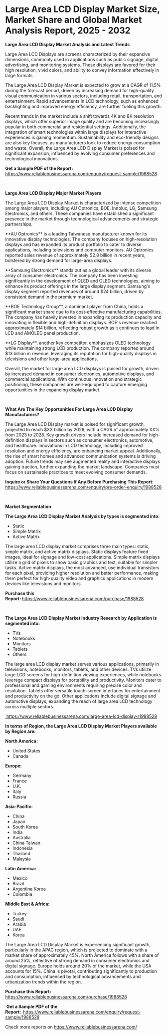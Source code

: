 <p><h1>Large Area LCD Display Market Size, Market Share and Global Market Analysis Report, 2025 - 2032</h1></p><p><strong>Large Area LCD Display Market Analysis and Latest Trends</strong></p>
<p><p>Large Area LCD Displays are screens characterized by their expansive dimensions, commonly used in applications such as public signage, digital advertising, and monitoring systems. These displays are favored for their high resolution, vivid colors, and ability to convey information effectively in large formats.</p><p>The Large Area LCD Display Market is expected to grow at a CAGR of 11.5% during the forecast period, driven by increasing demand for high-quality visual communication in various sectors, including retail, transportation, and entertainment. Rapid advancements in LCD technology, such as enhanced backlighting and improved energy efficiency, are further fueling this growth.</p><p>Recent trends in the market include a shift towards 4K and 8K resolution displays, which offer superior image quality and are becoming increasingly popular in both commercial and residential settings. Additionally, the integration of smart technologies within large displays for interactive experiences is gaining momentum. Sustainability and eco-friendly designs are also key focuses, as manufacturers look to reduce energy consumption and waste. Overall, the Large Area LCD Display Market is poised for significant expansion, influenced by evolving consumer preferences and technological innovations.</p></p>
<p><strong>Get a Sample PDF of the Report:&nbsp;</strong> <a href="https://www.reliablebusinessarena.com/enquiry/request-sample/1988528?utm_campaign=2532&utm_medium=2&utm_source=Github&utm_content=ia&utm_term=07042025&utm_id=large-area-lcd-display">https://www.reliablebusinessarena.com/enquiry/request-sample/1988528</a></p>
<p>&nbsp;</p>
<p><strong>Large Area LCD Display Major Market Players</strong></p>
<p><p>The Large Area LCD Display Market is characterized by intense competition among major players, including AU Optronics, BOE, Innolux, LG, Samsung Electronics, and others. These companies have established a significant presence in the market through technological advancements and strategic partnerships.</p><p>**AU Optronics** is a leading Taiwanese manufacturer known for its innovative display technologies. The company focuses on high-resolution displays and has expanded its product portfolio to cater to diverse applications, including televisions and computer monitors. AU Optronics reported sales revenue of approximately $2.8 billion in recent years, bolstered by strong demand for large-area displays.</p><p>**Samsung Electronics** stands out as a global leader with its diverse array of consumer electronics. The company has been investing significantly in the development of QLED and OLED technologies, aiming to enhance its product offerings in the large display segment. Samsung's display segment reported revenues of around $24 billion, driven by consistent demand in the premium market.</p><p>**BOE Technology Group**, a dominant player from China, holds a significant market share due to its cost-effective manufacturing capabilities. The company has heavily invested in expanding its production capacity and innovating in flexible and high-definition displays. BOE's revenue reached approximately $14 billion, reflecting robust growth as it continues to lead in LCD and AMOLED panel production.</p><p>**LG Display**, another key competitor, emphasizes OLED technology while maintaining strong LCD production. The company reported around $13 billion in revenue, leveraging its reputation for high-quality displays in televisions and other large-area applications.</p><p>Overall, the market for large area LCD displays is poised for growth, driven by increased demand in consumer electronics, automotive displays, and commercial applications. With continuous innovation and strategic positioning, these companies are well-equipped to capture emerging opportunities in the expanding display market.</p></p>
<p>&nbsp;</p>
<p><strong>What Are The Key Opportunities For Large Area LCD Display Manufacturers?</strong></p>
<p><p>The Large Area LCD Display market is poised for significant growth, projected to reach $XX billion by 2028, with a CAGR of approximately XX% from 2023 to 2028. Key growth drivers include increased demand for high-definition displays in sectors such as consumer electronics, automotive, and healthcare. Innovations in LCD technology, including improved resolution and energy efficiency, are enhancing market appeal. Additionally, the rise of smart homes and advanced communication systems is driving adoption. Future trends may see augmented reality and interactive displays gaining traction, further expanding the market landscape. Companies must focus on sustainable practices to meet evolving consumer demands.</p></p>
<p><strong>Inquire or Share Your Questions If Any Before Purchasing This Report:</strong> <a href="https://www.reliablebusinessarena.com/enquiry/pre-order-enquiry/1988528?utm_campaign=2532&utm_medium=2&utm_source=Github&utm_content=ia&utm_term=07042025&utm_id=large-area-lcd-display">https://www.reliablebusinessarena.com/enquiry/pre-order-enquiry/1988528</a></p>
<p>&nbsp;</p>
<p><strong>Market Segmentation</strong></p>
<p><strong>The Large Area LCD Display Market Analysis by types is segmented into:</strong></p>
<p><ul><li>Static</li><li>Simple Matrix</li><li>Active Matrix</li></ul></p>
<p><p>The large area LCD display market comprises three main types: static, simple matrix, and active matrix displays. Static displays feature fixed images, ideal for signage and low-cost applications. Simple matrix displays utilize a grid of pixels to show basic graphics and text, suitable for simpler tasks. Active matrix displays, the most advanced, use individual transistors for each pixel, providing higher resolution and better performance, making them perfect for high-quality video and graphics applications in modern devices like televisions and monitors.</p></p>
<p><strong>Purchase this Report:&nbsp;</strong><a href="https://www.reliablebusinessarena.com/purchase/1988528?utm_campaign=2532&utm_medium=2&utm_source=Github&utm_content=ia&utm_term=07042025&utm_id=large-area-lcd-display">https://www.reliablebusinessarena.com/purchase/1988528</a></p>
<p>&nbsp;</p>
<p><strong>The Large Area LCD Display Market Industry Research by Application is segmented into:</strong></p>
<p><ul><li>TVs</li><li>Notebooks</li><li>Monitors</li><li>Tablets</li><li>Others</li></ul></p>
<p><p>The large area LCD display market serves various applications, primarily in televisions, notebooks, monitors, tablets, and other devices. TVs utilize large LCD screens for high-definition viewing experiences, while notebooks leverage compact displays for portability and productivity. Monitors cater to professional and gaming environments requiring precise color and resolution. Tablets offer versatile touch-screen interfaces for entertainment and productivity on the go. Other applications include digital signage and automotive displays, expanding the reach of large area LCD technology across multiple sectors.</p></p>
<p><a href="https://www.reliablebusinessarena.com/large-area-lcd-display-r1988528?utm_campaign=2532&utm_medium=2&utm_source=Github&utm_content=ia&utm_term=07042025&utm_id=large-area-lcd-display">&nbsp;https://www.reliablebusinessarena.com/large-area-lcd-display-r1988528</a></p>
<p><strong>In terms of Region, the Large Area LCD Display Market Players available by Region are:</strong></p>
<p>
    <p> <strong> North America: </strong>
        <ul>
            <li>United States</li>
            <li>Canada</li>
        </ul>
        </p> 
    <p> <strong> Europe: </strong>
        <ul>
            <li>Germany</li>
            <li>France</li>
            <li>U.K.</li>
            <li>Italy</li>
            <li>Russia</li>
        </ul>
        </p> 
    <p> <strong> Asia-Pacific: </strong>
        <ul>
            <li>China</li>
            <li>Japan</li>
            <li>South Korea</li>
            <li>India</li>
            <li>Australia</li>
            <li>China Taiwan</li>
            <li>Indonesia</li>
            <li>Thailand</li>
            <li>Malaysia</li>
        </ul>
        </p> 
    <p> <strong> Latin America: </strong>
        <ul>
            <li>Mexico</li>
            <li>Brazil</li>
            <li>Argentina Korea</li>
            <li>Colombia</li>
        </ul>
        </p> 
    <p> <strong> Middle East & Africa: </strong>
        <ul>
            <li>Turkey</li>
            <li>Saudi</li>
            <li>Arabia</li>
            <li>UAE</li>
            <li>Korea</li>
        </ul>
    </p>
    </p>
<p><p>The Large Area LCD Display Market is experiencing significant growth, particularly in the APAC region, which is projected to dominate with a market share of approximately 45%. North America follows with a share of around 25%, reflective of strong demand in consumer electronics and digital signage. Europe holds around 20% of the market, while the USA accounts for 15%. China is pivotal, contributing significantly to production and consumption, influenced by technological advancements and urbanization trends within the region.</p></p>
<p><strong>Purchase this Report: </strong><a href="https://www.reliablebusinessarena.com/purchase/1988528?utm_campaign=2532&utm_medium=2&utm_source=Github&utm_content=ia&utm_term=07042025&utm_id=large-area-lcd-display">https://www.reliablebusinessarena.com/purchase/1988528</a></p>
<p>&nbsp;<strong>Get a Sample PDF of the Report:&nbsp;&nbsp;</strong><a href="https://www.reliablebusinessarena.com/enquiry/request-sample/1988528?utm_campaign=2532&utm_medium=2&utm_source=Github&utm_content=ia&utm_term=07042025&utm_id=large-area-lcd-display">https://www.reliablebusinessarena.com/enquiry/request-sample/1988528</a></p>
<p><strong></strong></p>
<p>Check more reports on <a href="https://www.reliablebusinessarena.com/?utm_campaign=2532&utm_medium=2&utm_source=Github&utm_content=ia&utm_term=07042025&utm_id=large-area-lcd-display">https://www.reliablebusinessarena.com/</a></p>